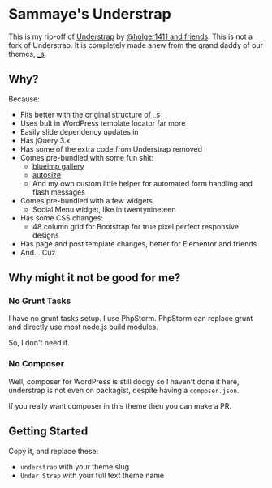 Sammaye's Understrap
===

This is my rip-off of [Understrap](https://github.com/understrap/understrap) by [@holger1411 and friends](https://github.com/orgs/understrap/people). This is not a fork of Understrap. It is completely made anew from the grand daddy of our themes, [_s](http://underscores.me/).

## Why?

Because:

- Fits better with the original structure of _s
- Uses bult in WordPress template locator far more
- Easily slide dependency updates in
- Has jQuery 3.x
- Has some of the extra code from Understrap removed
- Comes pre-bundled with some fun shit:
  - [blueimp gallery](https://github.com/blueimp/Gallery)
  - [autosize](https://github.com/jackmoore/autosize/)
  - And my own custom little helper for automated form handling and flash messages
- Comes pre-bundled with a few widgets
  - Social Menu widget, like in twentynineteen
- Has some CSS changes:
  - 48 column grid for Bootstrap for true pixel perfect responsive designs
- Has page and post template changes, better for Elementor and friends
- And... Cuz

## Why might it not be good for me?

### No Grunt Tasks

I have no grunt tasks setup. I use PhpStorm. PhpStorm can replace grunt and directly use most node.js build modules.

So, I don't need it.

### No Composer

Well, composer for WordPress is still dodgy so I haven't done it here, understrap is not even on packagist, despite having a `composer.json`.

If you really want composer in this theme then you can make a PR.

Getting Started
---------------

Copy it, and replace these:

- `understrap` with your theme slug
- `Under Strap` with your full text theme name



